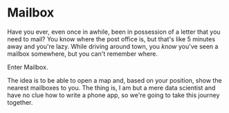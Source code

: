 # Mailbox
Have you ever, even once in awhile, been in possession of a letter that you need to mail? You know where the post office is, but that's like 5 minutes away and you're lazy. While driving around town, you *know* you've seen a mailbox somewhere, but you can't remember where.

Enter Mailbox.

The idea is to be able to open a map and, based on your position, show the nearest mailboxes to you. The thing is, I am but a mere data scientist and have no clue how to write a phone app, so we're going to take this journey together.
